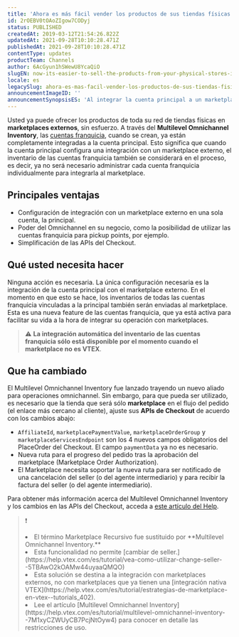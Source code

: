 ```yaml
---
title: 'Ahora es más fácil vender los productos de sus tiendas físicas en los marketplaces'
id: 2rOEBV0tOAoZIgow7CODyj
status: PUBLISHED
createdAt: 2019-03-12T21:54:26.822Z
updatedAt: 2021-09-28T10:10:28.471Z
publishedAt: 2021-09-28T10:10:28.471Z
contentType: updates
productTeam: Channels
author: 6AcGyun1hSWewU8YcaQiO
slugEN: now-its-easier-to-sell-the-products-from-your-physical-stores-in
locale: es
legacySlug: ahora-es-mas-facil-vender-los-productos-de-sus-tiendas-fisicas-en-los
announcementImageID: ''
announcementSynopsisES: 'Al integrar la cuenta principal a un marketplace, los inventarios de cuentas franquicia se consideran automáticamente.'
---
```


Usted ya puede ofrecer los productos de toda su red de tiendas físicas en __marketplaces externos__, sin esfuerzo. A través del __Multilevel Omnichannel Inventory__, las [cuentas franquicia](/tutorial/que-son-cuenta-franquicia-y-seller-white-label?locale=es), cuando se crean, ya están completamente integradas a la cuenta principal. Esto significa que cuando la cuenta principal configura una integración con un marketplace externo, el inventario de las cuentas franquicia también se considerará en el proceso, es decir, ya no será necesario administrar cada cuenta franquicia individualmente para integrarla al marketplace.

## Principales ventajas

- Configuración de integración con un marketplace externo en una sola cuenta, la principal.
- Poder del Omnichannel en su negocio, como la posibilidad de utilizar las cuentas franquicia para pickup points, por ejemplo.
- Simplificación de las APIs del Checkout.

## Qué usted necesita hacer

Ninguna acción es necesaria. La única configuración necesaria es la integración de la cuenta principal con el marketplace externo. En el momento en que esto se hace, los inventarios de todas las cuentas franquicia vinculadas a la principal también serán enviadas al marketplace. Esta es una nueva feature de las cuentas franquicia, que ya está activa para facilitar su vida a la hora de integrar su operación con marketplaces.

>⚠️ **La integración automática del inventario de las cuentas franquicia sólo está disponible por el momento cuando el marketplace no es VTEX**.

## Que ha cambiado

El Multilevel Omnichannel Inventory fue lanzado trayendo un nuevo aliado para operaciones omnichannel. Sin embargo, para que pueda ser utilizado, es necesario que la tienda que será sólo __marketplace__ en el flujo del pedido (el enlace más cercano al cliente), ajuste sus __APIs de Checkout__ de acuerdo con los cambios abajo:

- `AffiliateId`, `marketplacePaymentValue`, `marketplaceOrderGroup` y `marketplaceServicesEndpoint` son los 4 nuevos campos obligatorios del PlaceOrder del Checkout. El campo `paymentData` ya no es necesario.
- Nueva ruta para el progreso del pedido tras la aprobación del marketplace (Marketplace Order Authorization).
- El Marketplace necesita soportar la nueva ruta para ser notificado de una cancelación del seller (o del agente intermediario) y para recibir la factura del seller (o del agente intermediario).

Para obtener más información acerca del Multilevel Omnichannel Inventory y los cambios en las APIs del Checkout, acceda a [este artículo del Help](https://help.vtex.com/es/business-guides/ofrezca-los-productos-de-sus-tiendas-fisicas-en-marketplaces-externos--6s64bV8Dqb5QN6sqIfPzcA).

>❗ <body>
>   <li>El término Marketplace Recursivo fue sustituido por **Multilevel Omnichannel Inventory.**</li>
> <li>Esta funcionalidad no permite [cambiar de seller.](https://help.vtex.com/es/tutorial/vea-como-utilizar-change-seller--5TBAwO2kOAMw44uyaaQMQO)</li>
> <li>Esta solución se destina a la integración con marketplaces externos, no con marketplaces que ya tienen una [integración nativa VTEX](https://help.vtex.com/es/tutorial/estrategias-de-marketplace-en-vtex--tutorials_402).</li> 
> <li>Lee el artículo [Multilevel Omnichannel Inventory](https://help.vtex.com/es/tutorial/multilevel-omnichannel-inventory--7M1xyCZWUyCB7PcjNtOyw4) para conocer en detalle las restricciones de uso.</li>
>    </body>

